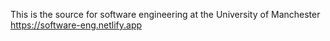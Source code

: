 This is the source for software engineering at the University of Manchester https://software-eng.netlify.app
